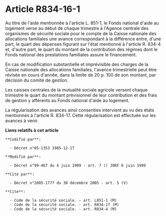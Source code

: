 # Article R834-16-1

Au titre de l'aide mentionnée à l'article L. 851-1, le Fonds national d'aide au logement verse au début de chaque trimestre à
l'Agence centrale des organismes de sécurité sociale pour le compte de la Caisse nationale des allocations familiales une
avance correspondant à la différence entre, d'une part, le quart des dépenses figurant sur l'état mentionné à l'article R.
834-4 et, d'autre part, le quart du montant de la contribution des régimes dont le Fonds national des prestations familiales
assure le financement.

En cas de modification substantielle et imprévisible des charges de la Caisse nationale des allocations familiales, l'avance
trimestrielle peut être révisée en cours d'année, dans la limite de 20 p. 100 de son montant, par décision du comité de
gestion.

Les caisses centrales de la mutualité sociale agricole versent chaque trimestre le quart du montant prévisionnel de leur
contribution et des frais de gestion y afférents au Fonds national d'aide au logement.

La régularisation des avances ainsi consenties intervient au vu des états mentionnés à l'article R. 834-17. Cette
régularisation est effectuée sur les avances à venir.

**Liens relatifs à cet article**

	**Codifié par**:

	  - Décret n°85-1353 1985-12-17

	**Modifié par**:

	  - Décret n°99-467 du 4 juin 1999 - art. 7 () JORF 6 juin 1999

	**Cité par**:

	  - Décret n°2005-1777 du 30 décembre 2005 - art. 5 (V)

	**Cite**:

	  - Code de la sécurité sociale. - art. L851-1 (M)
	  - Code de la sécurité sociale. - art. R834-17 (M)
	  - Code de la sécurité sociale. - art. R834-4 (M)
